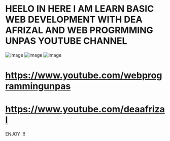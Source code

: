 # HEELO IN HERE I AM LEARN BASIC WEB DEVELOPMENT WITH DEA AFRIZAL AND WEB PROGRMMING UNPAS YOUTUBE CHANNEL
![image](https://github.com/user-attachments/assets/13b3d9ef-288a-447c-8eca-74be90a144bf)
![image](https://github.com/user-attachments/assets/c12166fb-f3e5-4be5-b5c2-a736d704cc57)
![image](https://github.com/user-attachments/assets/715382a3-26a2-4198-a6c6-d43e12595c46)

# https://www.youtube.com/webprogrammingunpas
# https://www.youtube.com/deaafrizal
ENJOY !!!
